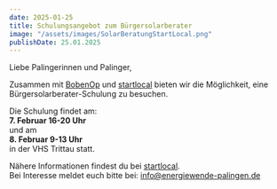 ```yaml
---
date: 2025-01-25
title: Schulungsangebot zum Bürgersolarberater
image: "/assets/images/SolarBeratungStartLocal.png"
publishDate: 25.01.2025
---
```


Liebe Palingerinnen und Palinger,

Zusammen mit [BobenOp](https://www.bobenop.de/projekte/b%C3%BCrger-solar) und [startlocal](https://startlocal-ev.de/event/photovoltaik/) bieten wir die Möglichkeit, eine Bürgersolarberater-Schulung zu besuchen.

Die Schulung findet am:  
**7. Februar 16-20 Uhr**  
und am  
**8. Februar 9-13 Uhr**  
in der VHS Trittau statt.

Nähere Informationen findest du bei [startlocal](https://startlocal-ev.de/event/photovoltaik/).  
Bei Interesse meldet euch bitte bei: info@energiewende-palingen.de


